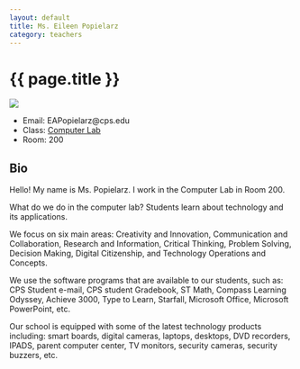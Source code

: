 ```yaml
---
layout: default
title: Ms. Eileen Popielarz
category: teachers
---
```


{{ page.title }}
=============

<div class="row">
    <div class="span5">
        <img src="{{ site.baseurl }}/images/teacher.png"/>
    </div>
    <div class="span5">
        <ul class="contact handwriting">
          <li>Email: EAPopielarz@cps.edu</li>
          <li>Class: <a href="{{ site.baseurl }}/posts/classes/Computer-Lab.html">Computer Lab</a></li>
          <li>Room: 200</li>
        </ul>
    </div>
</div>

Bio
-------------

Hello!  My name is Ms. Popielarz. I work in the Computer Lab in Room 200.

What do we do in the computer lab?
Students learn about technology and its applications.

We focus on six main areas:
Creativity and Innovation, Communication and Collaboration, Research and Information, Critical Thinking, Problem Solving, Decision Making, Digital Citizenship, and Technology Operations and Concepts.

We use the software programs that are available to our students, such as:  CPS Student e-mail, CPS student Gradebook, ST Math, Compass Learning Odyssey, Achieve 3000, Type to Learn, Starfall, Microsoft Office, Microsoft PowerPoint, etc.

Our school is equipped with some of the latest technology products including: smart boards, digital cameras, laptops, desktops, DVD recorders, IPADS, parent computer center, TV monitors, security cameras, security buzzers, etc.
